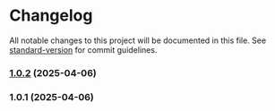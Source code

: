 # Changelog

All notable changes to this project will be documented in this file. See [standard-version](https://github.com/conventional-changelog/standard-version) for commit guidelines.

### [1.0.2](https://github.com/meerreelly/table-api-Nuxt-/compare/v1.0.1...v1.0.2) (2025-04-06)

### 1.0.1 (2025-04-06)
